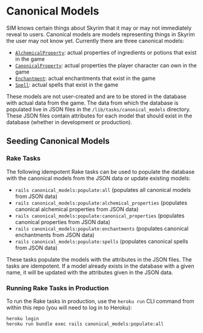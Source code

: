 # Canonical Models

SIM knows certain things about Skyrim that it may or may not immediately reveal to users. Canonical models are models representing things in Skyrim the user may not know yet. Currently there are three canonical models:

* [`AlchemicalProperty`](/app/models/alchemical_property.rb): actual properties of ingredients or potions that exist in the game
* [`CanonicalProperty`](/app/models/canonical_property.rb): actual properties the player character can own in the game
* [`Enchantment`](/app/models/enchantment.rb): actual enchantments that exist in the game
* [`Spell`](/app/models/spell.rb): actual spells that exist in the game

These models are not user-created and are to be stored in the database with actual data from the game. The data from which the database is populated live in JSON files in the `/lib/tasks/canonical_models` directory. These JSON files contain attributes for each model that should exist in the database (whether in development or production). 

## Seeding Canonical Models

### Rake Tasks

The following idempotent Rake tasks can be used to populate the database with the canonical models from the JSON data or update existing models:

* `rails canonical_models:populate:all` (populates all canonical models from JSON data)
* `rails canonical_models:populate:alchemical_properties` (populates canonical alchemical properties from JSON data)
* `rails canonical_models:populate:canonical_properties` (populates canonical properties from JSON data)
* `rails canonical_models:populate:enchantments` (populates canonical enchantments from JSON data)
* `rails canonical_models:populate:spells` (populates canonical spells from JSON data)

These tasks populate the models with the attributes in the JSON files. The tasks are idempotent. If a model already exists in the database with a given name, it will be updated with the attributes given in the JSON data.

### Running Rake Tasks in Production

To run the Rake tasks in production, use the `heroku run` CLI command from within this repo (you will need to log in to Heroku):
```
heroku login
heroku run bundle exec rails canonical_models:populate:all
```

